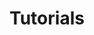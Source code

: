 ---
layout: category-tags-narrow
title: Tutorials
category: 'Tutorials'
tags: ['Psycholinguistics', 'Markdown', 'Markup']
---